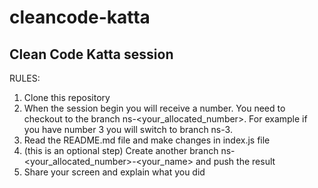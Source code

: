 # cleancode-katta

## Clean Code Katta session
RULES:
1. Clone this repository
2. When the session begin you will receive a number. You need to checkout to the branch ns-&lt;your_allocated_number&gt;. For example if you have number 3 you will switch to branch ns-3.
3. Read the README.md file and make changes in index.js file
4. (this is an optional step) Create another branch ns-&lt;your_allocated_number&gt;-&lt;your_name&gt; and push the result
5. Share your screen and explain what you did
